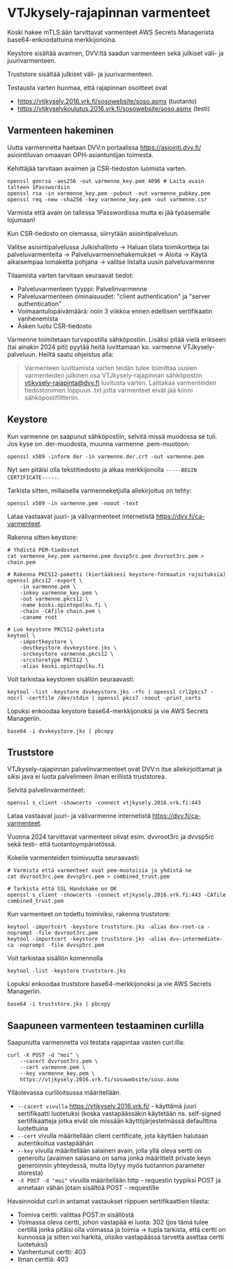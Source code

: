 # VTJkysely-rajapinnan varmenteet

Koski hakee mTLS:ään tarvittavat varmenteet AWS Secrets Managerista base64-enkoodattuina merkkijonoina.

Keystore sisältää avaimen, DVV:ltä saadun varmenteen sekä julkiset väli- ja juurivarmenteen.

Truststore sisältää julkiset väli- ja juurivarmenteen.

Testausta varten huomaa, että rajapinnan osoitteet ovat
* https://vtjkysely.2016.vrk.fi/sosowebsite/soso.asmx (tuotanto)
* https://vtjkyselykoulutus.2016.vrk.fi/sosowebsite/soso.asmx (testi)

## Varmenteen hakeminen
Uutta varmennetta haetaan DVV:n portaalissa https://asiointi.dvv.fi/ asiointiluvan omaavan OPH-asiantuntijan toimesta.

Kehittäjää tarvitaan avaimen ja CSR-tiedoston luomista varten.

```
openssl genrsa -aes256 -out varmenne_key.pem 4096 # Laita avain talteen 1Passwordiin
openssl rsa -in varmenne_key.pem -pubout -out varmenne_pubkey.pem
openssl req -new -sha256 -key varmenne_key.pem -out varmenne.csr
```
Varmista että avain on tallessa 1Passwordissa mutta ei jää työasemalle lojumaan!

Kun CSR-tiedosto on olemassa, siirrytään asiointipalveluun.

Valitse asiointipalvelussa
    Julkishallinto →
    Haluan tilata toimikortteja tai palveluvarmenteita →
    Palveluvarmennehakemukset →
    Aloita →
    Käytä aikaisempaa lomaketta pohjana →
    valitse listalta uusin palveluvarmenne

Tilaamista varten tarvitaan seuraavat tiedot:

* Palveluvarmenteen tyyppi: Palvelinvarmenne
* Palveluvarmenteen ominaisuudet: "client authentication" ja "server authentication"
* Voimaantulopäivämäärä: noin 3 viikkoa ennen edellisen sertifikaatin vanhenemista
* Äsken luotu CSR-tiedosto

Varmenne toimitetaan turvapostilla sähköpostiin. Lisäksi pitää vielä erikseen (tai ainakin 2024 piti) pyytää heitä luvittamaan ko. varmenne VTJkysely-palveluun. Heiltä saatu ohjeistus alla:

> Varmenteen luvittamista varten teidän tulee toimittaa uusien varmenteiden julkinen osa VTJkysely-rajapinnan sähköpostiin vtjkysely-rajapinta@dvv.fi luvitusta varten. Laittakaa varmenteiden tiedostonimen loppuun .txt jotta varmenteet eivät jää kiinni sähköpostifiltteriin.

## Keystore

Kun varmenne on saapunut sähköpostiin, selvitä missä muodossa se tuli. Jos kyse on .der-muodosta, muunna varmenne .pem-muotoon:

```openssl x509 -inform der -in varmenne.der.crt -out varmenne.pem```

Nyt sen pitäisi olla tekstitiedosto ja alkaa merkkijonolla `-----BEGIN CERTIFICATE-----`.

Tarkista sitten, millaisella varmenneketjulla allekirjoitus on tehty:

```openssl x509 -in varmenne.pem -noout -text```

Lataa vastaavat juuri- ja välivarmenteet internetistä https://dvv.fi/ca-varmenteet.

Rakenna sitten keystore:
```
# Yhdistä PEM-tiedostot
cat varmenne_key.pem varmenne.pem dvvsp5rc.pem dvvroot3rc.pem > chain.pem

# Rakenna PKCS12-paketti (kiertääksesi keystore-formaatin rajoituksia)
openssl pkcs12 -export \
    -in varmenne.pem \
    -inkey varmenne_key.pem \
    -out varmenne.pkcs12 \
    -name koski.opintopolku.fi \
    -chain -CAfile chain.pem \
    -caname root

# Luo keystore PKCS12-paketista
keytool \
    -importkeystore \
    -destkeystore dvvkeystore.jks \
    -srckeystore varmenne.pkcs12 \
    -srcstoretype PKCS12 \
    -alias koski.opintopolku.fi
```

Voit tarkistaa keystoren sisällön seuraavasti:
```
keytool -list -keystore dvvkeystore.jks -rfc | openssl crl2pkcs7 -nocrl -certfile /dev/stdin | openssl pkcs7 -noout -print_certs
```

Lopuksi enkoodaa keystore base64-merkkijonoksi ja vie AWS Secrets Manageriin.

```base64 -i dvvkeystore.jks | pbcopy```

## Truststore
VTJkysely-rajapinnan palvelinvarmenteet ovat DVV:n itse allekirjoittamat ja siksi java ei luota palvelimeen ilman erillistä truststorea.

Selvitä palvelinvarmenteet:
```
openssl s_client -showcerts -connect vtjkysely.2016.vrk.fi:443
```
Lataa vastaavat juuri- ja välivarmenne internetistä https://dvv.fi/ca-varmenteet.

Vuonna 2024 tarvittavat varmenteet olivat esim. dvvroot3rc ja dvvsp5rc sekä testi- että tuotantoympäristössä.

Kokeile varmenteiden toimivuutta seuraavasti:

```
# Varmista että varmenteet ovat pem-muotoisia ja yhdistä ne
cat dvvroot3rc.pem dvvsp5rc.pem > combined_trust.pem

# Tarkista että SSL Handshake on OK
openssl s_client -showcerts -connect vtjkysely.2016.vrk.fi:443 -CAfile combined_trust.pem
```

Kun varmenteet on todettu toimiviksi, rakenna truststore:
```
keytool -importcert -keystore truststore.jks -alias dvv-root-ca -noprompt -file dvvroot3rc.pem
keytool -importcert -keystore truststore.jks -alias dvv-intermediate-ca -noprompt -file dvvsp5rc.pem
```

Voit tarkistaa sisällön komennolla

```keytool -list -keystore truststore.jks```


Lopuksi enkoodaa truststore base64-merkkijonoksi ja vie AWS Secrets Manageriin.

```base64 -i truststore.jks | pbcopy```

## Saapuneen varmenteen testaaminen curlilla

Saapunutta varmennetta voi testata rajapintaa vasten curl:illa:

```
curl -X POST -d "moi" \
    --cacert dvvroot3rc.pem \
    --cert varmenne.pem \
    --key varmenne_key.pem \
    https://vtjkysely.2016.vrk.fi/sosowebsite/soso.asmx
```

Ylläolevassa curliloitsussa määritellään.
* `--cacert vivulla` https://vtjkysely.2016.vrk.fi/ - käyttämä juuri sertifikaatti luotetuksi (koska vastapäässäkin käytetään ns. self-signed sertifikaatteja jotka eivät ole missään käyttöjärjestelmässä defaulttina luotettuina
* `--cert` vivulla määritellään client certificate, jota käyttäen halutaan autentikoitua vastapäähän
* `--key` vivulla määritellään salainen avain, jolla yllä oleva sertti on generoitu (avaimen salasana on sama jonka määrittelit private keyn generoinnin yhteydessä, mutta löytyy myös tuotannon parameter storesta)
* `-X POST -d "moi"` vivuilla määritellään http - requestin tyypiksi POST ja annetaan vähän jotain sisältöä POST - requestille

Havainnoidut curl:in antamat vastaukset riippuen sertifikaattien tilasta:

* Toimiva certti: valittaa POST:in sisällöstä
* Voimassa oleva certti, johon vastapää ei luota: 302 (jos tämä tulee certillä jonka pitäisi olla voimassa ja toimia → tupla tarkista, että certti on kunnossa ja sitten voi harkita, olisiko vastapäässä tarvetta asettaa certti luotetuksi)
* Vanhentunut certti: 403
* Ilman certtiä: 403
